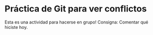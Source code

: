 # Práctica de Git para ver conflictos 

Esta es una actividad para hacerse en grupo! Consigna: Comentar qué hiciste hoy.
